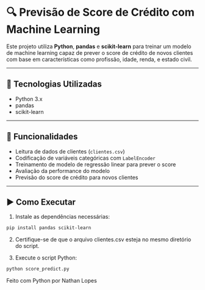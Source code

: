 # 🔍 Previsão de Score de Crédito com Machine Learning

Este projeto utiliza **Python**, **pandas** e **scikit-learn** para treinar um modelo de machine learning capaz de prever o score de crédito de novos clientes com base em características como profissão, idade, renda, e estado civil.

---

## 🧠 Tecnologias Utilizadas

- Python 3.x
- pandas
- scikit-learn

---

## 📂 Funcionalidades

- Leitura de dados de clientes (`clientes.csv`)
- Codificação de variáveis categóricas com `LabelEncoder`
- Treinamento de modelo de regressão linear para prever o score
- Avaliação da performance do modelo
- Previsão do score de crédito para novos clientes

---

## ▶️ Como Executar

1. Instale as dependências necessárias:

```bash
pip install pandas scikit-learn
```

2. Certifique-se de que o arquivo clientes.csv esteja no mesmo diretório do script.

3. Execute o script Python:
```bash
python score_predict.py
```


Feito com Python por Nathan Lopes
